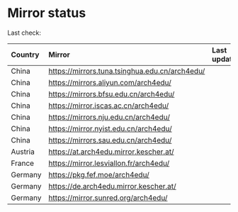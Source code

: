 <script src="./time.js"></script>
# Mirror status
Last check: <script type="text/javascript">localize(1699456710.3888285);</script>

|Country|Mirror|Last update|
|:------|:-----|:----------|
|China|https://mirrors.tuna.tsinghua.edu.cn/arch4edu/|<script type="text/javascript">localize(1699425498);</script>|
|China|https://mirrors.aliyun.com/arch4edu/|<script type="text/javascript">localize(1699425498);</script>|
|China|https://mirrors.bfsu.edu.cn/arch4edu/|<script type="text/javascript">localize(1699425498);</script>|
|China|https://mirror.iscas.ac.cn/arch4edu/|<script type="text/javascript">localize(1699425498);</script>|
|China|https://mirrors.nju.edu.cn/arch4edu/|<script type="text/javascript">localize(1699381797);</script>|
|China|https://mirror.nyist.edu.cn/arch4edu/|<script type="text/javascript">localize(1699425498);</script>|
|China|https://mirrors.sau.edu.cn/arch4edu/|<script type="text/javascript">localize(1699425498);</script>|
|Austria|https://at.arch4edu.mirror.kescher.at/|<script type="text/javascript">localize(1699425498);</script>|
|France|https://mirror.lesviallon.fr/arch4edu/|<script type="text/javascript">localize(1699425498);</script>|
|Germany|https://pkg.fef.moe/arch4edu/|<script type="text/javascript">localize(1699425498);</script>|
|Germany|https://de.arch4edu.mirror.kescher.at/|<script type="text/javascript">localize(1699425498);</script>|
|Germany|https://mirror.sunred.org/arch4edu/|<script type="text/javascript">localize(1699425498);</script>|

<script src="./tablefilter/tablefilter.js"></script>
<script src="./table.js"></script>